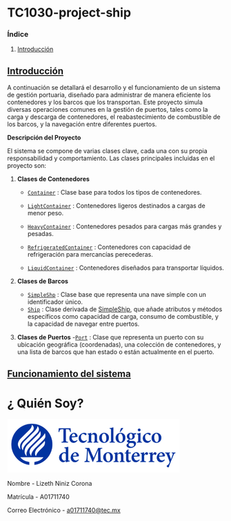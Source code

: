 # TC1030-project-ship

### Índice

1. [Introducción](#introducción)

## [Introducción](#introducción)

A continuación se detallará el desarrollo y el funcionamiento de un sistema de gestión portuaria, diseñado para administrar de manera eficiente los contenedores y los barcos que los transportan. Este proyecto simula diversas operaciones comunes en la gestión de puertos, tales como la carga y descarga de contenedores, el reabastecimiento de combustible de los barcos, y la navegación entre diferentes puertos.

**Descripción del Proyecto**

El sistema se compone de varias clases clave, cada una con su propia responsabilidad y comportamiento. Las clases principales incluidas en el proyecto son:

1. **Clases de Contenedores**
    - [`Container`](https://github.com/liznnz/TC1030-project-ship/blob/main/container.h) : Clase base para todos los tipos de contenedores.
    - [`LightContainer`](https://github.com/liznnz/TC1030-project-ship/blob/main/light.h) : Contenedores ligeros destinados a cargas de menor peso.

    - [`HeavyContainer`](https://github.com/liznnz/TC1030-project-ship/blob/main/heavy.h) : Contenedores pesados para cargas más grandes y pesadas.
    - [`RefrigeratedContainer`](https://github.com/liznnz/TC1030-project-ship/blob/main/refrigerated.h) : Contenedores con capacidad de refrigeración para mercancías perecederas.

    - [`LiquidContainer`](https://github.com/liznnz/TC1030-project-ship/blob/main/liquid.h) : Contenedores diseñados para transportar líquidos.

2. **Clases de Barcos**
    - [`SimpleShp`](https://github.com/liznnz/TC1030-project-ship/blob/main/simpleship.h) : Clase base que representa una nave simple con un identificador único.
    - [`Ship`](https://github.com/liznnz/TC1030-project-ship/blob/main/ship.h) : Clase derivada de [SimpleShip](https://github.com/liznnz/TC1030-project-ship/blob/main/simpleship.h), que añade atributos y métodos específicos como capacidad de carga, consumo de combustible, y la capacidad de navegar entre puertos.

3. **Clases de Puertos**
    -[`Port`](https://github.com/liznnz/TC1030-project-ship/blob/main/port.h) : Clase que representa un puerto con su ubicación geográfica (coordenadas), una colección de contenedores, y una lista de barcos que han estado o están actualmente en el puerto.


## [Funcionamiento del sistema](#funcionamiento-del-sistema)


# ¿ Quién Soy?

![](images/logotecmty.png)


Nombre - Lizeth Niniz Corona

Matrícula - A01711740

Correo Electrónico - a01711740@tec.mx

